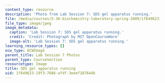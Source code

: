 ```yaml
---
content_type: resource
description: 'Photo from Lab Session 7: SDS gel apparatus running.'
file: /media/courses/5-36-biochemistry-laboratory-spring-2009/1f64962319f37686afdf3eeef187644b_Lab7_3.jpg
file_type: image/jpeg
image_metadata:
  caption: 'Lab Session 7: SDS gel apparatus running.'
  credit: 'Credit: Photograph by MIT OpenCourseWare'
  image-alt: 'Lab Session 7: SDS gel apparatus running.'
learning_resource_types: []
ocw_type: OCWImage
parent_title: Lab Session 7 Photos
parent_type: CourseSection
resourcetype: Image
title: SDS gel apparatus running
uid: 1f649623-19f3-7686-afdf-3eeef187644b
---
```


